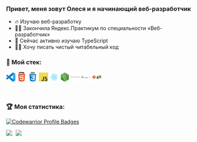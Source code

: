 ### Привет, меня зовут Олеся и я начинающий веб-разработчик

- 🔥 Изучаю веб-разработку
- 👩‍🎓 Закончила Яндекс.Практикум по специальности «Веб-разработчик»
- 🏫 Сейчас активно изучаю TypeScript
- ✍🏻 Хочу писать чистый читабельный код

### 🔨 Мой стек:

<p>
<img src="https://raw.githubusercontent.com/github/explore/80688e429a7d4ef2fca1e82350fe8e3517d3494d/topics/visual-studio-code/visual-studio-code.png" alt="VS Code" height="25">
<img src="https://raw.githubusercontent.com/github/explore/80688e429a7d4ef2fca1e82350fe8e3517d3494d/topics/html/html.png" alt="HTML" height="26">
<img src="https://raw.githubusercontent.com/github/explore/80688e429a7d4ef2fca1e82350fe8e3517d3494d/topics/css/css.png" alt="CSS" height="26" >
<img src="https://raw.githubusercontent.com/github/explore/80688e429a7d4ef2fca1e82350fe8e3517d3494d/topics/javascript/javascript.png" alt="Javascript" height="25">
<img src="https://raw.githubusercontent.com/github/explore/80688e429a7d4ef2fca1e82350fe8e3517d3494d/topics/react/react.png" alt="React" height="25">
<img src="https://raw.githubusercontent.com/github/explore/80688e429a7d4ef2fca1e82350fe8e3517d3494d/topics/nodejs/nodejs.png" alt="NodeJS" height="25">
<img src="https://raw.githubusercontent.com/github/explore/80688e429a7d4ef2fca1e82350fe8e3517d3494d/topics/express/express.png" alt="Express" height="25">
<img src="https://raw.githubusercontent.com/github/explore/80688e429a7d4ef2fca1e82350fe8e3517d3494d/topics/mongodb/mongodb.png" alt="MongoDB" height="25">
<img src="https://raw.githubusercontent.com/github/explore/80688e429a7d4ef2fca1e82350fe8e3517d3494d/topics/git/git.png" alt="git" height="25">


</p>
<br />

### :trophy: Моя статистика:
[![Codewarrior Profile Badges](https://www.codewars.com/users/%D0%9E%D0%BB%D0%B5%D1%81%D1%8F6292/badges/small)](https://www.codewars.com/users/Олеся6292)


<div>
<a href="https://github-readme-stats.vercel.app/api?username=Olesya6292&hide=contribs&show_icons=true">
  <img  align="left" height="130" style="margin-right: 10px" src="https://github-readme-stats.vercel.app/api?username=Olesya6292&hide=contribs&show_icons=true" />
</a>
<a href="https://github-readme-stats.vercel.app/api/top-langs/?username=Olesya6292&layout=compact">
  <img align="left" height="130" src="https://github-readme-stats.vercel.app/api/top-langs/?username=Olesya6292&layout=compact" />
</a>
</div>